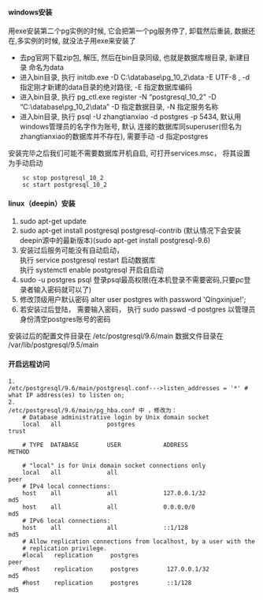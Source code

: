 #### windows安装

 用exe安装第二个pg实例的时候, 它会把第一个pg服务停了, 卸载然后重装, 数据还在,多实例的时候, 就没法子用exe来安装了
- 去pg官网下载zip包, 解压, 然后在bin目录同级, 也就是数据库根目录, 新建目录 命名为data
- 进入bin目录, 执行 initdb.exe -D C:\database\pg_10_2\data -E UTF-8 , -d 指定刚才新建的data目录的绝对路径, -E 指定数据库编码
- 进入bin目录, 执行 pg_ctl.exe register -N “postgresql_10_2” -D “C:\database\pg_10_2\data” -D 指定数据目录, -N 指定服务名称
- 进入bin目录, 执行 psql -U zhangtianxiao -d postgres -p 5434, 默认用windows管理员的名字作为账号, 默认 连接的数据库同superuser(但名为zhangtianxiao的数据库并不存在), 需要手动 -d 指定postgres

安装完毕之后我们可能不需要数据库开机自启, 可打开services.msc， 将其设置为手动启动
```
    sc stop postgresql_10_2
    sc start postgresql_10_2
```
#### linux（deepin）安装
1. sudo apt-get update
2. sudo apt-get install postgresql postgresql-contrib
	(默认情况下会安装deepin源中的最新版本)(sudo apt-get install postgresql-9.6)
3. 安装过后服务可能没有自动启动，  
      执行 service postgresql restart 启动数据库  
      执行 systemctl enable postgresql 开启自启动  
4. sudo -u postgres psql 登录psql最高权限(在本机登录不需要密码,只要pc登录者输入密码就可以了)
5. 修改顶级用户默认密码  alter user postgres with password 'Qingxinjue!';  
6. 若安装过后登陆， 需要输入密码， 执行 sudo passwd -d postgres  以管理员身份清空postgres账号的密码 

安装过后的配置文件目录在 /etc/postgresql/9.6/main
         数据文件目录在 /var/lib/postgresql/9.5/main 

#### 开启远程访问
         
	1.
	/etc/postgresql/9.6/main/postgresql.conf--->listen_addresses = '*' # what IP address(es) to listen on;
	2.
	/etc/postgresql/9.6/main/pg_hba.conf 中 ，修改为：
		# Database administrative login by Unix domain socket
		local   all             postgres                                trust

		# TYPE  DATABASE        USER            ADDRESS                 METHOD

		# "local" is for Unix domain socket connections only
		local   all             all                                     peer
		# IPv4 local connections:
		host    all             all             127.0.0.1/32            md5
		host    all             all             0.0.0.0/0               md5
		# IPv6 local connections:
		host    all             all             ::1/128                 md5
		# Allow replication connections from localhost, by a user with the
		# replication privilege.
		#local   replication     postgres                                peer
		#host    replication     postgres        127.0.0.1/32            md5
		#host    replication     postgres        ::1/128                 md5